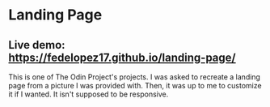 # Landing Page
## Live demo: https://fedelopez17.github.io/landing-page/
This is one of The Odin Project's projects.
I was asked to recreate a landing page from a picture I was provided with.
Then, it was up to me to customize it if I wanted.
It isn't supposed to be responsive.
